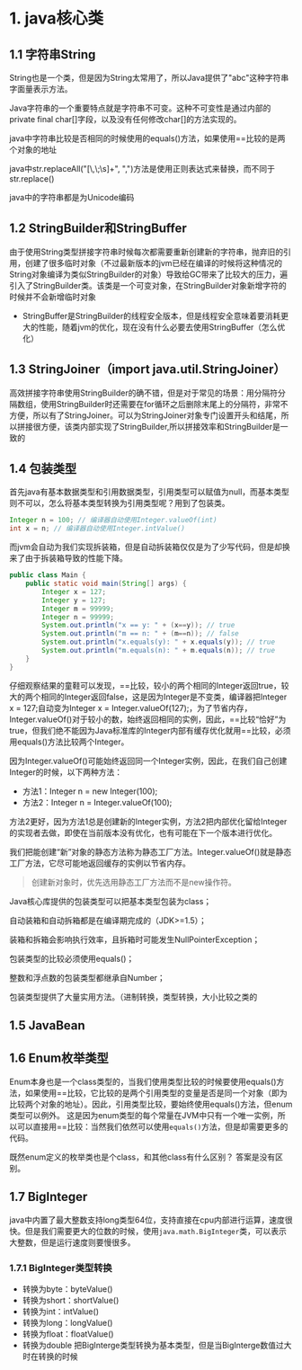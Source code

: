 # 1. java核心类
## 1.1 字符串String
String也是一个类，但是因为String太常用了，所以Java提供了"abc"这种字符串字面量表示方法。

Java字符串的一个重要特点就是字符串不可变。这种不可变性是通过内部的private final char[]字段，以及没有任何修改char[]的方法实现的。

java中字符串比较是否相同的时候使用的equals()方法，如果使用==比较的是两个对象的地址

java中str.replaceAll("[\\,\\;\\s]+", ",")方法是使用正则表达式来替换，而不同于str.replace()

java中的字符串都是为Unicode编码
## 1.2 StringBuilder和StringBuffer
由于使用String类型拼接字符串时候每次都需要重新创建新的字符串，抛弃旧的引用，创建了很多临时对象（不过最新版本的jvm已经在编译的时候将这种情况的String对象编译为类似StringBuilder的对象）导致给GC带来了比较大的压力，遍引入了StringBuilder类。该类是一个可变对象，在StringBuilder对象新增字符的时候并不会新增临时对象

- StringBuffer是StringBuilder的线程安全版本，但是线程安全意味着要消耗更大的性能，随着jvm的优化，现在没有什么必要去使用StringBuffer（怎么优化）
## 1.3 StringJoiner（import java.util.StringJoiner）
高效拼接字符串使用StringBuilder的确不错，但是对于常见的场景：用分隔符分隔数组，使用StringBuilder时还需要在for循环之后删除末尾上的分隔符，非常不方便，所以有了StringJoiner。可以为StringJoiner对象专门设置开头和结尾，所以拼接很方便，该类内部实现了StringBuilder,所以拼接效率和StringBuilder是一致的
## 1.4 包装类型
首先java有基本数据类型和引用数据类型，引用类型可以赋值为null，而基本类型则不可以，怎么将基本类型转换为引用类型呢？用到了包装类。
```java
Integer n = 100; // 编译器自动使用Integer.valueOf(int)
int x = n; // 编译器自动使用Integer.intValue()
```
而jvm会自动为我们实现拆装箱，但是自动拆装箱仅仅是为了少写代码，但是却换来了由于拆装箱导致的性能下降。


```java
public class Main {
    public static void main(String[] args) {
        Integer x = 127;
        Integer y = 127;
        Integer m = 99999;
        Integer n = 99999;
        System.out.println("x == y: " + (x==y)); // true
        System.out.println("m == n: " + (m==n)); // false
        System.out.println("x.equals(y): " + x.equals(y)); // true
        System.out.println("m.equals(n): " + m.equals(n)); // true
    }
}
```
仔细观察结果的童鞋可以发现，==比较，较小的两个相同的Integer返回true，较大的两个相同的Integer返回false，这是因为Integer是不变类，编译器把Integer x = 127;自动变为Integer x = Integer.valueOf(127);，为了节省内存，Integer.valueOf()对于较小的数，始终返回相同的实例，因此，==比较“恰好”为true，但我们绝不能因为Java标准库的Integer内部有缓存优化就用==比较，必须用equals()方法比较两个Integer。

因为Integer.valueOf()可能始终返回同一个Integer实例，因此，在我们自己创建Integer的时候，以下两种方法：

- 方法1：Integer n = new Integer(100);
- 方法2：Integer n = Integer.valueOf(100);

方法2更好，因为方法1总是创建新的Integer实例，方法2把内部优化留给Integer的实现者去做，即使在当前版本没有优化，也有可能在下一个版本进行优化。

我们把能创建“新”对象的静态方法称为静态工厂方法。Integer.valueOf()就是静态工厂方法，它尽可能地返回缓存的实例以节省内存。
> 创建新对象时，优先选用静态工厂方法而不是new操作符。


Java核心库提供的包装类型可以把基本类型包装为class；

自动装箱和自动拆箱都是在编译期完成的（JDK>=1.5）；

装箱和拆箱会影响执行效率，且拆箱时可能发生NullPointerException；

包装类型的比较必须使用equals()；

整数和浮点数的包装类型都继承自Number；

包装类型提供了大量实用方法。（进制转换，类型转换，大小比较之类的
## 1.5 JavaBean
## 1.6 Enum枚举类型
Enum本身也是一个class类型的，当我们使用类型比较的时候要使用equals()方法，如果使用==比较，它比较的是两个引用类型的变量是否是同一个对象（即为比较两个对象的地址）。因此，引用类型比较，要始终使用equals()方法，但enum类型可以例外。
这是因为enum类型的每个常量在JVM中只有一个唯一实例，所以可以直接用==比较：当然我们依然可以使用`equals()`方法，但是却需要更多的代码。

既然enum定义的枚举类也是个class，和其他class有什么区别？
答案是没有区别。
## 1.7 BigInteger
java中内置了最大整数支持long类型64位，支持直接在cpu内部进行运算，速度很快。但是我们需要更大的位数的时候，使用`java.math.BigInteger`类，可以表示大整数，但是运行速度则要慢很多。
### 1.7.1 BigInteger类型转换
- 转换为byte：byteValue()
- 转换为short：shortValue()
- 转换为int：intValue()
- 转换为long：longValue()
- 转换为float：floatValue()
- 转换为double
把BigInterge类型转换为基本类型，但是当BigInterge数值过大时在转换的时候

